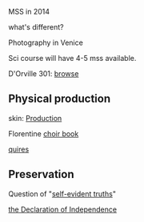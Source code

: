 
MSS in 2014

what's different?

Photography in Venice

Sci course will have 4-5 mss available.

D'Orville 301: [browse][browseDorv]

[browseDorv]: http://beta.hpcc.uh.edu/tomcat/episteme/browseimg?urn=urn:cite:episteme:dorv301img


## Physical production ##

skin:  [Production](http://www.mesa-medieval.org/print_exhibit/34)


Florentine [choir book](http://www.vam.ac.uk/content/articles/a/a-choir-book-from-florence/)

[quires][gather]

[gather]: http://2.bp.blogspot.com/-Hk7fjjlL7lw/TV1flCG7xPI/AAAAAAAAAKA/VFv0JKhllD8/s1600/mark-end-folios.jpg


## Preservation ##


Question of "[self-evident truths](http://beta.hpcc.uh.edu/tomcat/natarch/)"

[the Declaration of Independence][declInd]

[declInd]: http://beta.hpcc.uh.edu/tomcat/natarch/images?request=GetIIPMooViewer&urn=urn:cite:mid:natarchimgs.Declaration_Pg1of1_AC

